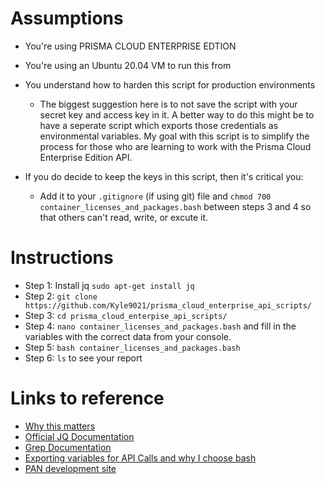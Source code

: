 # Assumptions

* You're using PRISMA CLOUD ENTERPRISE EDTION
* You're using an Ubuntu 20.04 VM to run this from
* You understand how to harden this script for production environments

  * The biggest suggestion here is to not save the script with your secret key and access key in it. A better way to do this might be to have a seperate script which exports those credentials as environmental variables. My goal with this script is to simplify the process for those who are learning to work with the Prisma Cloud Enterprise Edition API. 
  
* If you do decide to keep the keys in this script, then it's critical you:
  
   * Add it to your `.gitignore` (if using git) file and `chmod 700 container_licenses_and_packages.bash` between steps 3 and 4 so that others can't read, write, or excute it. 

# Instructions

* Step 1: Install jq `sudo apt-get install jq`
* Step 2: `git clone https://github.com/Kyle9021/prisma_cloud_enterprise_api_scripts/`
* Step 3: `cd prisma_cloud_enterpise_api_scripts/`
* Step 4: `nano container_licenses_and_packages.bash` and fill in the variables with the correct data from your console. 
* Step 5: `bash container_licenses_and_packages.bash`
* Step 6: `ls` to see your report

# Links to reference

* [Why this matters](https://www.softwareone.com/en/blog/all-articles/2020/11/24/oracle-java-licensing)
* [Official JQ Documentation](https://stedolan.github.io/jq/manual/)
* [Grep Documentation](https://www.gnu.org/software/grep/manual/grep.html)
* [Exporting variables for API Calls and why I choose bash](https://apiacademy.co/2019/10/devops-rest-api-execution-through-bash-shell-scripting/)
* [PAN development site](https://prisma.pan.dev/)
